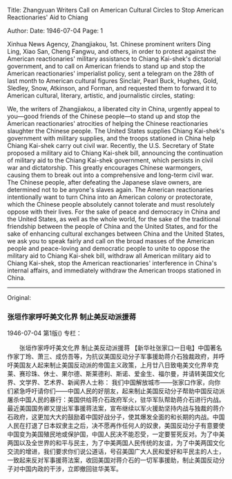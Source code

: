 Title: Zhangyuan Writers Call on American Cultural Circles to Stop American Reactionaries' Aid to Chiang

Author:
Date: 1946-07-04
Page: 1

Xinhua News Agency, Zhangjiakou, 1st. Chinese prominent writers Ding Ling, Xiao San, Cheng Fangwu, and others, in order to protest against the American reactionaries' military assistance to Chiang Kai-shek's dictatorial government, and to call on American friends to stand up and stop the American reactionaries' imperialist policy, sent a telegram on the 28th of last month to American cultural figures Sinclair, Pearl Buck, Hughes, Gold, Sledley, Snow, Atkinson, and Forman, and requested them to forward it to American cultural, literary, artistic, and journalistic circles, stating:

We, the writers of Zhangjiakou, a liberated city in China, urgently appeal to you—good friends of the Chinese people—to stand up and stop the American reactionaries' atrocities of helping the Chinese reactionaries slaughter the Chinese people. The United States supplies Chiang Kai-shek's government with military supplies, and the troops stationed in China help Chiang Kai-shek carry out civil war. Recently, the U.S. Secretary of State proposed a military aid to Chiang Kai-shek bill, announcing the continuation of military aid to the Chiang Kai-shek government, which persists in civil war and dictatorship. This greatly encourages Chinese warmongers, causing them to break out into a comprehensive and long-term civil war. The Chinese people, after defeating the Japanese slave owners, are determined not to be anyone's slaves again. The American reactionaries intentionally want to turn China into an American colony or protectorate, which the Chinese people absolutely cannot tolerate and must resolutely oppose with their lives. For the sake of peace and democracy in China and the United States, as well as the whole world, for the sake of the traditional friendship between the people of China and the United States, and for the sake of enhancing cultural exchanges between China and the United States, we ask you to speak fairly and call on the broad masses of the American people and peace-loving and democratic people to unite to oppose the military aid to Chiang Kai-shek bill, withdraw all American military aid to Chiang Kai-shek, stop the American reactionaries' interference in China's internal affairs, and immediately withdraw the American troops stationed in China.



<hr /> 

Original: 


### 张垣作家呼吁美文化界  制止美反动派援蒋

1946-07-04
第1版()
专栏：

　　张垣作家呼吁美文化界
    制止美反动派援蒋
    【新华社张家口一日电】中国著名作家丁玲、萧三、成仿吾等，为抗议美国反动分子军事援助蒋介石独裁政府，并呼吁美国友人起来制止美国反动派的帝国主义政策，上月廿八日致电美文化界辛克莱、赛珍珠、休士、果尔德、斯莱德利、斯诺、爱金生、福尔曼，并请转美国文化界、文学界、艺术界、新闻界人士称：
    我们中国解放城市——张家口作家，向你们紧急呼吁请你们——中国人民的好朋友，起来制止美国反动分子帮助中国反动派屠杀中国人民的暴行：美国供给蒋介石政府军火，驻华军队帮助蒋介石进行内战。最近美国国务卿又提出军事援蒋法案，宣布继续以军火援助坚持内战与独裁的蒋介石政府，这更加大大的鼓励着中国好战分子，使其爆发全面的和长期的内战。中国人民在打退了日本奴隶主之后，决不愿再作任何人的奴隶，美国反动分子有意要使中国变为美国殖民地或保护国，中国人民决不能忍受，一定要誓死反对。为了中美两国以及全世界的和平与民主，为了中美两国人民传统的友谊，为了中美两国文化交流的增进，我们要求你们说公道话，号召美国广大人民和爱好和平民主的人士，一致起来反对军事援蒋法案，收回美国对蒋介石的一切军事援助，制止美国反动分子对中国内政的干涉，立即撤回驻华美军。
